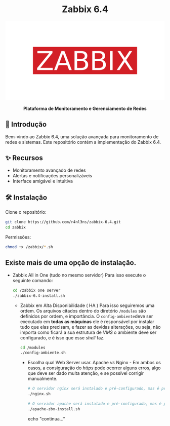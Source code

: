 <h1 align="center">Zabbix 6.4</h1>
<p align="center">
  <img src="https://github.com/r4nl3ns/zabbix/raw/main/icons/zabbix_logo.png" alt="Zabbix 6.4 Logo">
</p>


<p align="center">
  <strong>Plataforma de Monitoramento e Gerenciamento de Redes</strong>
</p>

## 🚀 Introdução

Bem-vindo ao Zabbix 6.4, uma solução avançada para monitoramento de redes e sistemas. Este repositório contém a implementação do Zabbix 6.4.

## ✨ Recursos

- Monitoramento avançado de redes
- Alertas e notificações personalizáveis
- Interface amigável e intuitiva

## 🛠️ Instalação

Clone o repositório:

```bash
git clone https://github.com/r4nl3ns/zabbix-6.4.git
cd zabbix
```

Permissões:

```bash
chmod +x /zabbix/*.sh
```

## Existe mais de uma opção de instalação.

- Zabbix All in One (tudo no mesmo servidor)
  Para isso execute o seguinte comando:
  ```bash
  cd /zabbix one server
  ./zabbix-6.4-install.sh
  ```

  - Zabbix em Alta Disponibilidade ( HA )
    Para isso seguiremos uma ordem. Os arquivos citados dentro do diretório `/modules` são definidos por ordem, e importância.
    O `config-ambiente`deve ser executado em **todas as máquinas** ele é responsável por instalar tudo que elas precisam, e fazer as devidas alterações, ou seja, não importa como ficará
    a sua estrutura de *VMS* o ambiente deve ser configurado, e é isso que esse *shell* faz.
    ```bash
    cd /modules
    ./config-ambiente.sh
    ```

    - Escolha qual Web Server usar.
      Apache *vs* Nginx - Em ambos os casos, a consiguração do *https* pode ocorrer alguns erros, algo que deve ser dado muita atenção, e se possível corrigir manualmente.
      ```bash
      # O servidor nginx será instalado e pré-configurado, mas é preciso verificar detalhadamente cada configuração
      ./nginx.sh
      ```
      ```bash
      # O servidor apache será instalado e pré-configurado, mas é preciso dar *muita* atenção a configuração de certificado.
      ./apache-zbx-install.sh
      ```

      echo "continua..."
      
    




